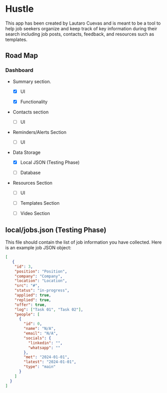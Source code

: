# Hustle

This app has been created by Lautaro Cuevas and is meant to be a tool to help job seekers organize and keep track of key information during their search including job posts, contacts, feedback, and resources such as templates.

## Road Map

### Dashboard

- Summary section.

  - [x] UI

  - [x] Functionality

- Contacts section

  - [ ] UI

- Reminders/Alerts Section

  - [ ] UI

- Data Storage

  - [x] Local JSON (Testing Phase)

  - [ ] Database

- Resources Section

  - [ ] UI

  - [ ] Templates Section

  - [ ] Video Section

## local/jobs.json (Testing Phase)

This file should contain the list of job information you have collected.
Here is an example job JSON object:

```JSON
[
   {
    "id": 3,
    "position": "Position",
    "company": "Company",
    "location": "Location",
    "src": "#",
    "status": "in-progress",
    "applied": true,
    "replied": true,
    "offer": true,
    "log": ["Task 01", "Task 02"],
    "people": [
      {
        "id": 0,
        "name": "N/A",
        "email": "N/A",
        "socials": {
          "linkedin": "",
          "whatsapp": ""
        },
        "met": "2024-01-01",
        "latest": "2024-01-01",
        "type": "main"
      }
    ]
  }
]
```
